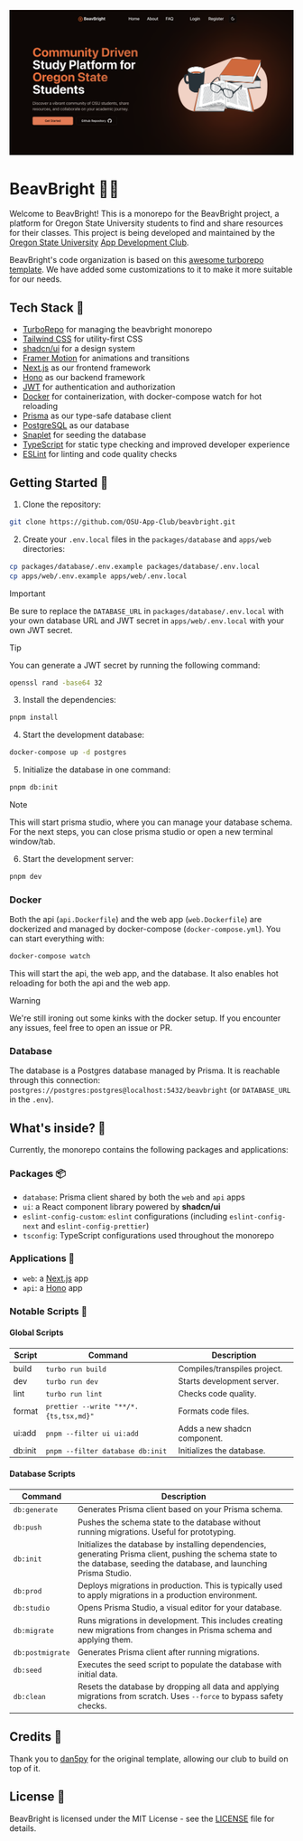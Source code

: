 ![[BeavBright Preview Image]](./preview.png)

# BeavBright 🦫✨

Welcome to BeavBright! This is a monorepo for the BeavBright project, a platform for Oregon State University students to find and share resources for their classes. This project is being developed and maintained by the [Oregon State University](https://oregonstate.edu/) [App Development Club](https://osuapp.club/).

BeavBright's code organization is based on this [awesome turborepo template](https://github.com/dan5py/turborepo-shadcn-ui). We have added some customizations to it to make it more suitable for our needs.

## Tech Stack 🚀

- [TurboRepo](https://turbo.build/) for managing the beavbright monorepo
- [Tailwind CSS](https://tailwindcss.com/) for utility-first CSS
- [shadcn/ui](https://ui.shadcn.com/) for a design system
- [Framer Motion](https://www.framer.com/motion/) for animations and transitions
- [Next.js](https://nextjs.org/) as our frontend framework
- [Hono](https://hono.dev/) as our backend framework
- [JWT](https://jwt.io/) for authentication and authorization
- [Docker](https://www.docker.com/) for containerization, with docker-compose watch for hot reloading
- [Prisma](https://www.prisma.io/) as our type-safe database client
- [PostgreSQL](https://www.postgresql.org/) as our database
- [Snaplet](https://snaplet.dev/) for seeding the database
- [TypeScript](https://www.typescriptlang.org/) for static type checking and improved developer experience
- [ESLint](https://eslint.org/) for linting and code quality checks

## Getting Started 🏁

1. Clone the repository:

```sh
git clone https://github.com/OSU-App-Club/beavbright.git
```

2. Create your `.env.local` files in the `packages/database` and `apps/web` directories:

```sh
cp packages/database/.env.example packages/database/.env.local
cp apps/web/.env.example apps/web/.env.local
```

> [!IMPORTANT]
> Be sure to replace the `DATABASE_URL` in `packages/database/.env.local` with your own database URL and JWT secret in `apps/web/.env.local` with your own JWT secret.

> [!TIP]
> You can generate a JWT secret by running the following command:

```sh
openssl rand -base64 32
```

3. Install the dependencies:

```sh
pnpm install
```

4. Start the development database:

```sh
docker-compose up -d postgres
```

5. Initialize the database in one command:

```sh
pnpm db:init
```

> [!NOTE]
> This will start prisma studio, where you can manage your database schema.
> For the next steps, you can close prisma studio or open a new terminal window/tab.

6. Start the development server:

```sh
pnpm dev
```

### Docker

Both the api (`api.Dockerfile`) and the web app (`web.Dockerfile`) are dockerized and managed by docker-compose (`docker-compose.yml`). You can start everything with:

```sh
docker-compose watch
```

This will start the api, the web app, and the database. It also enables hot reloading for both the api and the web app.

> [!WARNING]
> We're still ironing out some kinks with the docker setup. If you encounter any issues, feel free to open an issue or PR.

### Database

The database is a Postgres database managed by Prisma. It is reachable through this connection: `postgres://postgres:postgres@localhost:5432/beavbright` (or `DATABASE_URL` in the `.env`).

## What's inside? 🤔

Currently, the monorepo contains the following packages and applications:

### Packages 📦

- `database`: Prisma client shared by both the `web` and `api` apps
- `ui`: a React component library powered by **shadcn/ui**
- `eslint-config-custom`: `eslint` configurations (including `eslint-config-next` and `eslint-config-prettier`)
- `tsconfig`: TypeScript configurations used throughout the monorepo

### Applications 🚀

- `web`: a [Next.js](https://nextjs.org/) app
- `api`: a [Hono](https://hono.dev/) app

### Notable Scripts 📜

#### Global Scripts

| Script  | Command                               | Description                  |
| ------- | ------------------------------------- | ---------------------------- |
| build   | `turbo run build`                     | Compiles/transpiles project. |
| dev     | `turbo run dev`                       | Starts development server.   |
| lint    | `turbo run lint`                      | Checks code quality.         |
| format  | `prettier --write "**/*.{ts,tsx,md}"` | Formats code files.          |
| ui:add  | `pnpm --filter ui ui:add`             | Adds a new shadcn component. |
| db:init | `pnpm --filter database db:init`      | Initializes the database.    |

#### Database Scripts

| Command          | Description                                                                                                                                                                 |
| ---------------- | --------------------------------------------------------------------------------------------------------------------------------------------------------------------------- |
| `db:generate`    | Generates Prisma client based on your Prisma schema.                                                                                                                        |
| `db:push`        | Pushes the schema state to the database without running migrations. Useful for prototyping.                                                                                 |
| `db:init`        | Initializes the database by installing dependencies, generating Prisma client, pushing the schema state to the database, seeding the database, and launching Prisma Studio. |
| `db:prod`        | Deploys migrations in production. This is typically used to apply migrations in a production environment.                                                                   |
| `db:studio`      | Opens Prisma Studio, a visual editor for your database.                                                                                                                     |
| `db:migrate`     | Runs migrations in development. This includes creating new migrations from changes in Prisma schema and applying them.                                                      |
| `db:postmigrate` | Generates Prisma client after running migrations.                                                                                                                           |
| `db:seed`        | Executes the seed script to populate the database with initial data.                                                                                                        |
| `db:clean`       | Resets the database by dropping all data and applying migrations from scratch. Uses `--force` to bypass safety checks.                                                      |

## Credits 🙏

Thank you to [dan5py](https://github.com/dan5py/turborepo-shadcn-ui) for the original template, allowing our club to build on top of it.

## License 📝

BeavBright is licensed under the MIT License - see the [LICENSE](LICENSE) file for details.
